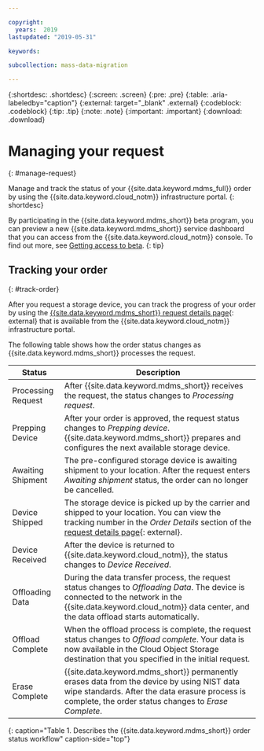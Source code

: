 ```yaml
---

copyright:
  years:  2019
lastupdated: "2019-05-31"

keywords:

subcollection: mass-data-migration

---
```


{:shortdesc: .shortdesc}
{:screen: .screen}
{:pre: .pre}
{:table: .aria-labeledby="caption"}
{:external: target="_blank" .external}
{:codeblock: .codeblock}
{:tip: .tip}
{:note: .note}
{:important: .important}
{:download: .download}

# Managing your request
{: #manage-request}

Manage and track the status of your {{site.data.keyword.mdms_full}} order by using the {{site.data.keyword.cloud_notm}} infrastructure portal.
{: shortdesc}

By participating in the {{site.data.keyword.mdms_short}} beta program, you can preview a new {{site.data.keyword.mdms_short}} service dashboard that you can access from the {{site.data.keyword.cloud_notm}} console. To find out more, see [Getting access to beta](/docs/infrastructure/mass-data-migration?topic=mass-data-migration-beta).
{: tip}

## Tracking your order 
{: #track-order}

After you request a storage device, you can track the progress of your order by using the [{{site.data.keyword.mdms_short}} request details page](https://control.softlayer.com/storage/mdms){: external} that is available from the {{site.data.keyword.cloud_notm}} infrastructure portal.

The following table shows how the order status changes as {{site.data.keyword.mdms_short}} processes the request.

| Status | Description |
| --- | --- |
| Processing Request | After {{site.data.keyword.mdms_short}} receives the request, the status changes to _Processing request_. |
| Prepping Device | After your order is approved, the request status changes to _Prepping device_. {{site.data.keyword.mdms_short}} prepares and configures the next available storage device.  |
| Awaiting Shipment | The pre-configured storage device is awaiting shipment to your location. After the request enters _Awaiting shipment_ status, the order can no longer be cancelled. |
| Device Shipped | The storage device is picked up by the carrier and shipped to your location. You can view the tracking number in the _Order Details_ section of the [request details page](https://control.softlayer.com/storage/mdms){: external}. |
| Device Received | After the device is returned to {{site.data.keyword.cloud_notm}}, the status changes to _Device Received_. |
| Offloading Data | During the data transfer process, the request status changes to _Offloading Data_. The device is connected to the network in the {{site.data.keyword.cloud_notm}} data center, and the data offload starts automatically.  |
| Offload Complete| When the offload process is complete, the request status changes to _Offload complete_. Your data is now available in the Cloud Object Storage destination that you specified in the initial request. |
| Erase Complete | {{site.data.keyword.mdms_short}} permanently erases data from the device by using NIST data wipe standards. After the data erasure process is complete, the order status changes to _Erase Complete_.
{: caption="Table 1. Describes the {{site.data.keyword.mdms_short}} order status workflow" caption-side="top"}

<!-- Post beta
| Status | Description |
| --- | --- |
| Processing order | After {{site.data.keyword.mdms_short}} receives the request, the status changes to _Processing order_. |
| Prepare shipment | After your order is approved, the request status changes to _Prepare shipment_. {{site.data.keyword.mdms_short}} prepares and configures the next available storage device.  |
| Ship to customer | A pre-configured storage device is shipped to your location. {{site.data.keyword.mdms_short}} uses roundtrip UPS overnight shipping for US devices and roundtrip FedEx overnight shipping for EU devices.|
| Client site | After the device is delivered to your location, the request status changes to _Client site_. |
| Coordinate shipment to IBM | **For regions outside of the US and EU.** If the device is delivered to a supported region outside of the US and EU, the request status changes to _Coordinate shipment with IBM_. Follow the instructions in the {{site.data.keyword.mdms_short}} dashboard to request a return shipment. |
| Ship to IBM | The device is in transit to IBM. |
| Data offload | When IBM receives the {{site.data.keyword.mdms_short}} device, the request status changes to _Data offload_. The device is connected to the network in the {{site.data.keyword.cloud_notm}} data center, and the data offload starts automatically.  |
| Erase data | When the offload process is complete, the request status changes to _Erase data_. Your data is now available in the Cloud Object Storage destination that you specified in the initial request. {{site.data.keyword.mdms_short}} permanently erases data from the device by using NIST data wipe standards. |
{: caption="Table 1. Describes the {{site.data.keyword.mdms_short}} order status workflow" caption-side="top"}
-->
